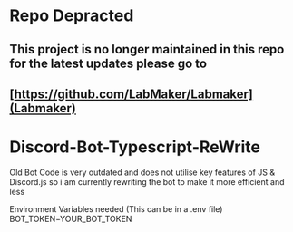 # Repo Depracted
## This project is no longer maintained in this repo for the latest updates please go to 
## [https://github.com/LabMaker/Labmaker](Labmaker)

# Discord-Bot-Typescript-ReWrite

Old Bot Code is very outdated and does not utilise key features of JS & Discord.js so i am currently rewriting the bot
to make it more efficient and less 

Environment Variables needed (This can be in a .env file)
BOT_TOKEN=YOUR_BOT_TOKEN
